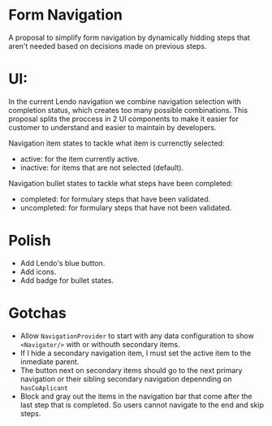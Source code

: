 # Form Navigation

A proposal to simplify form navigation by dynamically hidding steps that aren't needed based on decisions made on previous steps.

# UI:

In the current Lendo navigation we combine navigation selection with completion status, which creates too many possible combinations.
This proposal splits the proccess in 2 UI components to make it easier for customer to understand and easier to maintain by developers.

Navigation item states to tackle what item is currenctly selected:

- active: for the item currently active.
- inactive: for items that are not selected (default).

Navigation bullet states to tackle what steps have been completed:

- completed: for formulary steps that have been validated.
- uncompleted: for formulary steps that have not been validated.

# Polish

- Add Lendo's blue button.
- Add icons.
- Add badge for bullet states.

# Gotchas

- Allow `NavigationProvider` to start with any data configuration to show `<Navigator/>` with or withouth secondary items.
- If I hide a secondary navigation item, I must set the active item to the inmediate parent.
- The button next on secondary items should go to the next primary navigation or their sibling secondary navigation depennding on `hasCoAplicant`
- Block and gray out the items in the navigation bar that come after the last step that is completed. So users cannot navigate to the end and skip steps.
